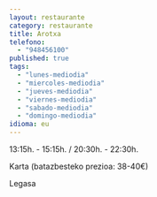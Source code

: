 ```yaml
---
layout: restaurante
category: restaurante
title: Arotxa
telefono:
  - "948456100"
published: true
tags:
  - "lunes-mediodia"
  - "miercoles-mediodia"
  - "jueves-mediodia"
  - "viernes-mediodia"
  - "sabado-mediodia"
  - "domingo-mediodia"
idioma: eu
---
```


13:15h. - 15:15h. / 20:30h. - 22:30h.

Karta (batazbesteko prezioa: 38-40€)

Legasa
